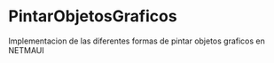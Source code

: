 # PintarObjetosGraficos
 Implementacion de las diferentes formas de pintar objetos graficos en NETMAUI
